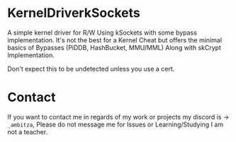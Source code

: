 # KernelDriverkSockets
A simple kernel driver for R/W Using kSockets with some bypass implementation. It's not the best for a Kernel Cheat but offers the minimal basics of Bypasses (PiDDB, HashBucket, MMU/MML) Along with skCrypt Implementation.

Don't expect this to be undetected unless you use a cert.

# Contact
If you want to contact me in regards of my work or projects my discord is -> `_ambitza`, Please do not message me for Issues or Learning/Studying I am not a teacher.
